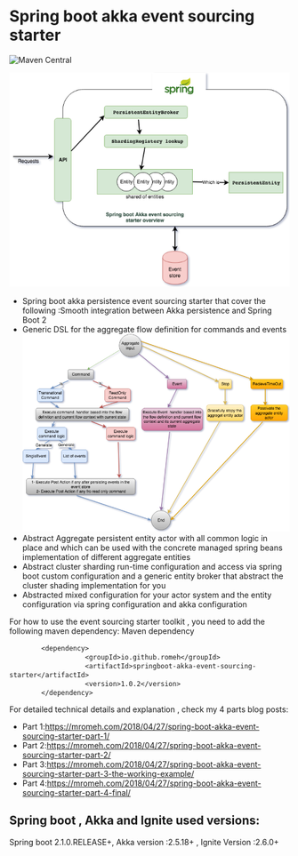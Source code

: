 
# Spring boot akka event sourcing starter 
![Maven Central](https://img.shields.io/nexus/r/https/oss.sonatype.org/io.github.romeh/springboot-akka-event-sourcing-starter.svg?style=flat)

![alt text](images/FlowContext.png)

- Spring boot akka persistence event sourcing starter that cover the following :Smooth integration between Akka persistence and Spring Boot 2
- Generic DSL for the aggregate flow definition for commands and events
![alt text](images/AggregateFlow.png)
- Abstract Aggregate persistent entity actor with all common logic in place and which can be used with the concrete managed spring beans implementation of different aggregate entities
- Abstract cluster sharding run-time configuration and access via spring boot custom configuration and a generic entity broker that abstract the cluster shading implementation for you
- Abstracted mixed configuration for your actor system and the entity configuration via spring configuration and akka configuration


For how to use the event sourcing starter toolkit , you need to add the following maven dependency:
Maven dependency 
````
        <dependency>
                   <groupId>io.github.romeh</groupId>
                   <artifactId>springboot-akka-event-sourcing-starter</artifactId>
                   <version>1.0.2</version>
        </dependency>
````


For detailed technical details and explanation , check my 4 parts blog posts: 

- Part 1:https://mromeh.com/2018/04/27/spring-boot-akka-event-sourcing-starter-part-1/
- Part 2:https://mromeh.com/2018/04/27/spring-boot-akka-event-sourcing-starter-part-2/
- Part 3:https://mromeh.com/2018/04/27/spring-boot-akka-event-sourcing-starter-part-3-the-working-example/ 
- Part 4:https://mromeh.com/2018/04/27/spring-boot-akka-event-sourcing-starter-part-4-final/ 


Spring boot , Akka and Ignite used versions:
--------------

Spring boot 2.1.0.RELEASE+, Akka version :2.5.18+ , Ignite Version :2.6.0+
